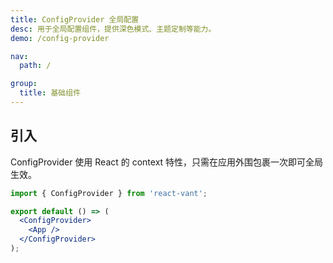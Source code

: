 ```yaml
---
title: ConfigProvider 全局配置
desc: 用于全局配置组件，提供深色模式、主题定制等能力。
demo: /config-provider

nav:
  path: /

group:
  title: 基础组件
---
```


## 引入

ConfigProvider 使用 React 的 context 特性，只需在应用外围包裹一次即可全局生效。

```jsx
import { ConfigProvider } from 'react-vant';

export default () => (
  <ConfigProvider>
    <App />
  </ConfigProvider>
);
```
